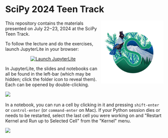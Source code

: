 # SciPy 2024 Teen Track

<img src="https://raw.githubusercontent.com/jpivarski-talks/2024-07-08-scipy-teen-track/main/make-talk-01/SCIPY-2024-no-textArtboard%2B1%403x.png" width="200" align="right">

This repository contains the materials presented on July 22‒23, 2024 at the SciPy Teen Track.

To follow the lecture and do the exercises, launch JupyterLite in your browser:

<p align="center">
  <a href="https://jpivarski-talks.github.io/2024-07-08-scipy-teen-track/lab/index.html">
    <img src="https://jupyterlite.readthedocs.io/en/latest/_static/badge.svg" alt="Launch JupyterLite" height="40">
  </a>
</p>

In JupyterLite, the slides and notebooks can all be found in the left-bar (which may be hidden; click the folder icon to reveal them). Each can be opened by double-clicking.

<img src="https://github.com/jpivarski-talks/2024-07-08-scipy-teen-track/assets/1852447/cf26469a-0ae7-428d-9ad7-c8ef90e32dd6" width="400">

In a notebook, you can run a cell by clicking in it and pressing `shift-enter` or `control-enter` (or `command-enter` on Mac). If your Python session dies or needs to be restarted, select the last cell you were working on and "Restart Kernel and Run up to Selected Cell" from the "Kernel" menu.

<img src="https://github.com/jpivarski-talks/2024-07-08-scipy-teen-track/assets/1852447/4fcbd934-da63-433b-8eb7-5a5a1f8737e0" width="400">
